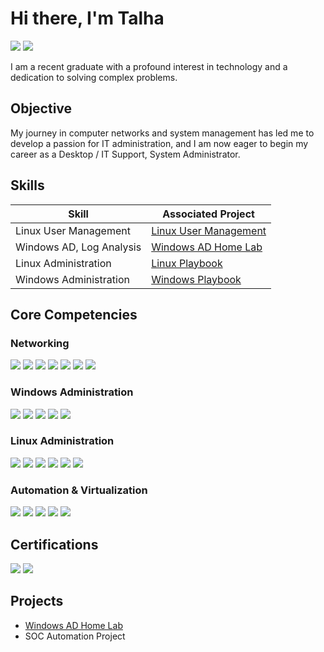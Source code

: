 # Hi there, I'm Talha
<a href="https://www.linkedin.com/in/talha45"><img src="https://img.shields.io/badge/-LinkedIn-0072b1?&style=for-the-badge&logo=linkedin&logoColor=white" /></a>
<a href="https://tryhackme.com/p/TLh4S"><img src="https://img.shields.io/badge/-TryHackMe-212C42?&style=for-the-badge&logo=tryhackme&logoColor=white" /></a>



I am a recent graduate with a profound interest in technology and a dedication to solving complex problems.

## Objective

My journey in computer networks and system management has led me to develop a passion for IT administration, and I am now eager to begin my career as a Desktop / IT Support, System Administrator.  


## Skills

| Skill                        | Associated Project |
|-------------------------------|------------------|
| Linux User Management         | [Linux User Management](https://github.com/<your-username>/<linux-user-repo>) |
| Windows AD, Log Analysis      | [Windows AD Home Lab](https://github.com/Talh45/Windows-AD-Lab) |
| Linux Administration          | [Linux Playbook](https://github.com/<your-username>/<linux-playbook-repo>) |
| Windows Administration        | [Windows Playbook](https://github.com/<your-username>/<windows-playbook-repo>) |







## Core Competencies

### Networking
<div>
   <img src="https://img.shields.io/badge/-Wireshark-1679A7?&style=for-the-badge&logo=Wireshark&logoColor=white" />
   <img src="https://img.shields.io/badge/-Nmap-66CCFF?&style=for-the-badge&logo=Nmap&logoColor=white" />
<img src="https://img.shields.io/badge/-Traceroute-F9A825?&style=for-the-badge&logo=none&logoColor=white" />
<img src="https://img.shields.io/badge/-Netstat-1976D2?&style=for-the-badge&logo=none&logoColor=white" />
<img src="https://img.shields.io/badge/-Network Troubleshooting-1976D2?&style=for-the-badge&logo=none&logoColor=white" />
<img src="https://img.shields.io/badge/-DNS-1976D2?&style=for-the-badge&logo=none&logoColor=white" />
<img src="https://img.shields.io/badge/-DHCP-1976D2?&style=for-the-badge&logo=none&logoColor=white" />



</div>

### Windows Administration
<div>
   <img src="https://img.shields.io/badge/-Windows_Server-0078D6?&style=for-the-badge&logo=windows&logoColor=white" />
   <img src="https://img.shields.io/badge/-Active_Directory-003366?&style=for-the-badge&logo=windows&logoColor=white" />
   <img src="https://img.shields.io/badge/-Group_Policy-0078D7?&style=for-the-badge&logo=windows&logoColor=white" />
   <img src="https://img.shields.io/badge/-PowerShell-5391FE?&style=for-the-badge&logo=powershell&logoColor=white" />
   <img src="https://img.shields.io/badge/-Windows Troubleshooting-1976D2?&style=for-the-badge&logo=none&logoColor=white" />
</div>

### Linux Administration
<div>
   <img src="https://img.shields.io/badge/-User_&_Group_Management-4EAA25?&style=for-the-badge&logo=linux&logoColor=white" />
   <img src="https://img.shields.io/badge/-Permissions_&_ACLs-555555?&style=for-the-badge&logo=linux&logoColor=white" />
   <img src="https://img.shields.io/badge/-Systemd_Services-FF6C37?&style=for-the-badge&logo=linux&logoColor=white" />
   <img src="https://img.shields.io/badge/-Log_Analysis_(journalctl,dmesg)-777BB4?&style=for-the-badge&logo=linux&logoColor=white" />
   <img src="https://img.shields.io/badge/-Shell_Tools_(awk,sed,grep)-00B140?&style=for-the-badge&logo=gnu-bash&logoColor=white" />
   <img src="https://img.shields.io/badge/-LVM_&_Disk_Management-444444?&style=for-the-badge&logo=linux&logoColor=white" />
</div>

### Automation & Virtualization

<div>
   <img src="https://img.shields.io/badge/-Bash_Scripting-4EAA25?&style=for-the-badge&logo=gnu-bash&logoColor=white" />
   <img src="https://img.shields.io/badge/-PowerShell_Scripting-5391FE?&style=for-the-badge&logo=powershell&logoColor=white" />
   <img src="https://img.shields.io/badge/-Ansible-EE0000?&style=for-the-badge&logo=ansible&logoColor=white" />
   <img src="https://img.shields.io/badge/-VMware-607078?&style=for-the-badge&logo=vmware&logoColor=white" />
   <img src="https://img.shields.io/badge/-VirtualBox-183A61?&style=for-the-badge&logo=virtualbox&logoColor=white" />
</div>

## Certifications

<div>
<img src="https://img.shields.io/badge/-Security%2B-FF0000?&style=for-the-badge&logo=CompTIA&logoColor=white" />
<img src="https://img.shields.io/badge/-Google%20Cybersecurity-4285F4?&style=for-the-badge&logo=Google&logoColor=white" />

</div>

## Projects
- [Windows AD Home Lab](https://github.com/Talh45/Windows-AD-Lab)
- SOC Automation Project
